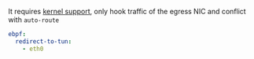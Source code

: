 It requires [kernel support](https://github.com/iovisor/bcc/blob/master/INSTALL.md#kernel-configuration), only hook traffic of the egress NIC and conflict with `auto-route`

```yaml
ebpf:
  redirect-to-tun:
    - eth0
```

